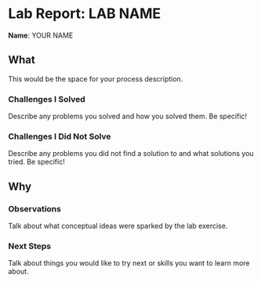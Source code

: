 # Lab Report: LAB NAME

**Name**: YOUR NAME

## What

This would be the space for your process description.

### Challenges I Solved

Describe any problems you solved and how you solved them. Be specific!

### Challenges I Did Not Solve

Describe any problems you did not find a solution to and what solutions you tried. Be specific!

## Why

### Observations

Talk about what conceptual ideas were sparked by the lab exercise.

### Next Steps

Talk about things you would like to try next or skills you want to learn more about.

